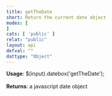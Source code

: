 ```yaml
---
title: getTheDate
short: Return the current date object
modes: [
]
cats: [ 'public' ]
relat: "public"
layout: api
defval: ""
dattype: "Object"
---
```


<b>Usage</b>: $(input).datebox('getTheDate');<br><br><b>Returns</b>: a javascript date object
